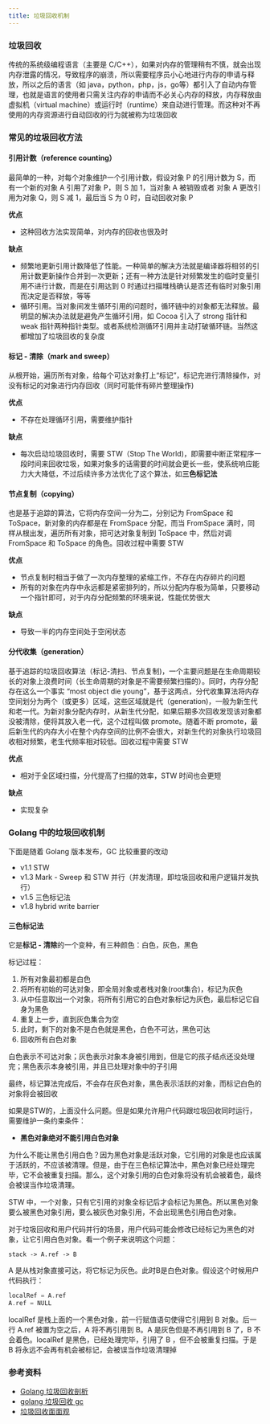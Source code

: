```yaml
---
title: 垃圾回收机制
---
```


### 垃圾回收

传统的系统级编程语言（主要是 C/C++），如果对内存的管理稍有不慎，就会出现内存泄露的情况，导致程序的崩溃，所以需要程序员小心地进行内存的申请与释放，所以之后的语言（如 java，python，php，js，go等）都引入了自动内存管理，也就是语言的使用者只需关注内存的申请而不必关心内存的释放，内存释放由虚拟机（virtual machine）或运行时（runtime）来自动进行管理。而这种对不再使用的内存资源进行自动回收的行为就被称为垃圾回收

### 常见的垃圾回收方法

#### 引用计数（reference counting）

最简单的一种，对每个对象维护一个引用计数，假设对象 P 的引用计数为 S，而有一个新的对象 A 引用了对象 P，则 S 加 1，当对象 A 被销毁或者 对象 A 更改引用为对象 Q，则 S 减 1，最后当 S 为 0 时，自动回收对象 P

**优点**

- 这种回收方法实现简单，对内存的回收也很及时

**缺点**

- 频繁地更新引用计数降低了性能。一种简单的解决方法就是编译器将相邻的引用计数更新操作合并到一次更新；还有一种方法是针对频繁发生的临时变量引用不进行计数，而是在引用达到 0 时通过扫描堆栈确认是否还有临时对象引用而决定是否释放，等等
- 循环引用。当对象间发生循环引用的问题时，循环链中的对象都无法释放。最明显的解决办法就是避免产生循环引用，如 Cocoa 引入了 strong 指针和 weak 指针两种指针类型。或者系统检测循环引用并主动打破循环链。当然这都增加了垃圾回收的复杂度

#### 标记 - 清除（mark and sweep）

从根开始，遍历所有对象，给每个可达对象打上“标记”，标记完进行清除操作，对没有标记的对象进行内存回收（同时可能伴有碎片整理操作)

**优点**

- 不存在处理循环引用，需要维护指针

**缺点**

- 每次启动垃圾回收时，需要 STW（Stop The World)，即需要中断正常程序一段时间来回收垃圾，如果对象多的话需要的时间就会更长一些，使系统响应能力大大降低，不过后续许多方法优化了这个算法，如**三色标记法**

#### 节点复制（copying）

也是基于追踪的算法，它将内存空间一分为二，分别记为 FromSpace 和 ToSpace，新对象的内存都是在 FromSpace 分配，而当 FromSpace 满时，同样从根出发，遍历所有对象，把可达对象复制到 ToSpace 中，然后对调 FromSpace 和 ToSpace 的角色。回收过程中需要 STW

**优点**

- 节点复制时相当于做了一次内存整理的紧缩工作，不存在内存碎片的问题
- 所有的对象在内存中永远都是紧密排列的，所以分配内存极为简单，只要移动一个指针即可，对于内存分配频繁的环境来说，性能优势很大

**缺点**

- 导致一半的内存空间处于空闲状态

#### 分代收集（generation）

基于追踪的垃圾回收算法（标记-清扫、节点复制)，一个主要问题是在生命周期较长的对象上浪费时间（长生命周期的对象是不需要频繁扫描的）。同时，内存分配存在这么一个事实 “most object die young”，基于这两点，分代收集算法将内存空间划分为两个（或更多）区域，这些区域就是代（generation)，一般为新生代和老一代。为新对象分配内存时，从新生代分配，如果后期多次回收发现该对象都没被清除，便将其放入老一代，这个过程叫做 promote。随着不断 promote，最后新生代的内存大小在整个内存空间的比例不会很大，对新生代的对象执行垃圾回收相对频繁，老生代频率相对较低。回收过程中需要 STW

**优点**

- 相对于全区域扫描，分代提高了扫描的效率，STW 时间也会更短

**缺点**

- 实现复杂

### Golang 中的垃圾回收机制

下面是随着 Golang 版本发布，GC 比较重要的改动

- v1.1    STW
- v1.3    Mark - Sweep 和 STW 并行（并发清理，即垃圾回收和用户逻辑并发执行）
- v1.5    三色标记法
- v1.8    hybrid write barrier

#### 三色标记法

它是**标记 - 清除**的一个变种，有三种颜色：白色，灰色，黑色

标记过程：

1. 所有对象最初都是白色
2. 将所有初始的可达对象，即全局对象或者栈对象(root集合)，标记为灰色
3. 从中任意取出一个对象，将所有引用它的白色对象标记为灰色，最后标记它自身为黑色
4. 重复上一步，直到灰色集合为空
5. 此时，剩下的对象不是白色就是黑色，白色不可达，黑色可达
6. 回收所有白色对象

白色表示不可达对象；灰色表示对象本身被引用到，但是它的孩子结点还没处理完；黑色表示本身被引用，并且已处理对象中的子引用

最终，标记算法完成后，不会存在灰色对象，黑色表示活跃的对象，而标记白色的对象将会被回收

如果是STW的，上面没什么问题。但是如果允许用户代码跟垃圾回收同时运行，需要维护一条约束条件：

- **黑色对象绝对不能引用白色对象**

为什么不能让黑色引用白色？因为黑色对象是活跃对象，它引用的对象是也应该属于活跃的，不应该被清理。但是，由于在三色标记算法中，黑色对象已经处理完毕，它不会被重复扫描。那么，这个对象引用的白色对象将没有机会被着色，最终会被误当作垃圾清理。

STW 中，一个对象，只有它引用的对象全标记后才会标记为黑色。所以黑色对象要么被黑色对象引用，要么被灰色对象引用，不会出现黑色引用白色对象。

对于垃圾回收和用户代码并行的场景，用户代码可能会修改已经标记为黑色的对象，让它引用白色对象。看一个例子来说明这个问题：

```wiki
stack -> A.ref -> B
```

A 是从栈对象直接可达，将它标记为灰色。此时B是白色对象。假设这个时候用户代码执行：

```go
localRef = A.ref
A.ref = NULL
```

localRef 是栈上面的一个黑色对象，前一行赋值语句使得它引用到 B 对象。后一行 A.ref 被置为空之后，A 将不再引用到 B。A 是灰色但是不再引用到 B 了，B 不会着色。localRef 是黑色，已经处理完毕，引用了 B ，但不会被重复扫描。于是 B 将永远不会再有机会被标记，会被误当作垃圾清理掉

### 参考资料

- [Golang 垃圾回收剖析](https://studygolang.com/articles/10175)
- [golang 垃圾回收 gc](https://studygolang.com/articles/7366)
- [垃圾回收面面观](https://studygolang.com/articles/7558)